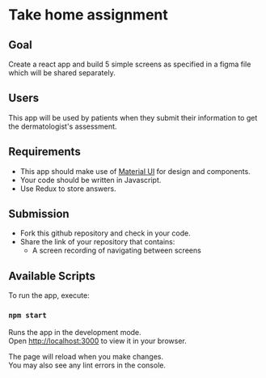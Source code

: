 # Take home assignment

## Goal
Create a react app and build 5 simple screens as specified in a figma file which will be shared separately.

## Users
This app will be used by patients when they submit their information to get the dermatologist's assessment.

## Requirements
- This app should make use of [Material UI](https://mui.com/material-ui/getting-started/) for design and components.
- Your code should be written in Javascript.
- Use Redux to store answers.

## Submission
- Fork this github repository and check in your code. 
- Share the link of your repository that contains:
  - A screen recording of navigating between screens


## Available Scripts
To run the app, execute:

### `npm start`

Runs the app in the development mode.\
Open [http://localhost:3000](http://localhost:3000) to view it in your browser.

The page will reload when you make changes.\
You may also see any lint errors in the console.
